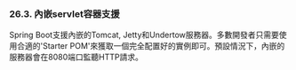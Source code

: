 ### 26.3. 內嵌servlet容器支援

Spring Boot支援內嵌的Tomcat, Jetty和Undertow服務器。多數開發者只需要使用合適的'Starter POM'來獲取一個完全配置好的實例即可。預設情況下，內嵌的服務器會在8080端口監聽HTTP請求。
